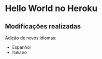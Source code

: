 # Hello World no Heroku

## Modificações realizadas

Adição de novos idiomas:

- Espanhol
- Italiano